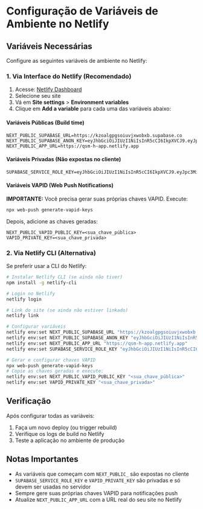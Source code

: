 # Configuração de Variáveis de Ambiente no Netlify

## Variáveis Necessárias

Configure as seguintes variáveis de ambiente no Netlify:

### 1. Via Interface do Netlify (Recomendado)

1. Acesse: [Netlify Dashboard](https://app.netlify.com)
2. Selecione seu site
3. Vá em **Site settings** > **Environment variables**
4. Clique em **Add a variable** para cada uma das variáveis abaixo:

#### Variáveis Públicas (Build time)
```
NEXT_PUBLIC_SUPABASE_URL=https://kzoalgpgsoiuvjxwobxb.supabase.co
NEXT_PUBLIC_SUPABASE_ANON_KEY=eyJhbGciOiJIUzI1NiIsInR5cCI6IkpXVCJ9.eyJpc3MiOiJzdXBhYmFzZSIsInJlZiI6Imt6b2FsZ3Bnc29pdXZqeHdvYnhiIiwicm9sZSI6ImFub24iLCJpYXQiOjE3NjExMTU4MjYsImV4cCI6MjA3NjY5MTgyNn0.1cP13xNfD0YqP90EpeG92aRNKUeVLzfaZhTeJGO25vk
NEXT_PUBLIC_APP_URL=https://qsm-h-app.netlify.app
```

#### Variáveis Privadas (Não expostas no cliente)
```
SUPABASE_SERVICE_ROLE_KEY=eyJhbGciOiJIUzI1NiIsInR5cCI6IkpXVCJ9.eyJpc3MiOiJzdXBhYmFzZSIsInJlZiI6Imt6b2FsZ3Bnc29pdXZqeHdvYnhiIiwicm9sZSI6InNlcnZpY2Vfcm9sZSIsImlhdCI6MTc2MTExNTgyNiwiZXhwIjoyMDc2NjkxODI2fQ.ivcap2f0EhbxL3vURqd67Sxg_opEnk2VesB_0qOek7M
```

#### Variáveis VAPID (Web Push Notifications)
**IMPORTANTE:** Você precisa gerar suas próprias chaves VAPID. Execute:

```bash
npx web-push generate-vapid-keys
```

Depois, adicione as chaves geradas:
```
NEXT_PUBLIC_VAPID_PUBLIC_KEY=<sua_chave_pública>
VAPID_PRIVATE_KEY=<sua_chave_privada>
```

### 2. Via Netlify CLI (Alternativa)

Se preferir usar a CLI do Netlify:

```bash
# Instalar Netlify CLI (se ainda não tiver)
npm install -g netlify-cli

# Login no Netlify
netlify login

# Link do site (se ainda não estiver linkado)
netlify link

# Configurar variáveis
netlify env:set NEXT_PUBLIC_SUPABASE_URL "https://kzoalgpgsoiuvjxwobxb.supabase.co"
netlify env:set NEXT_PUBLIC_SUPABASE_ANON_KEY "eyJhbGciOiJIUzI1NiIsInR5cCI6IkpXVCJ9.eyJpc3MiOiJzdXBhYmFzZSIsInJlZiI6Imt6b2FsZ3Bnc29pdXZqeHdvYnhiIiwicm9sZSI6ImFub24iLCJpYXQiOjE3NjExMTU4MjYsImV4cCI6MjA3NjY5MTgyNn0.1cP13xNfD0YqP90EpeG92aRNKUeVLzfaZhTeJGO25vk"
netlify env:set NEXT_PUBLIC_APP_URL "https://qsm-h-app.netlify.app"
netlify env:set SUPABASE_SERVICE_ROLE_KEY "eyJhbGciOiJIUzI1NiIsInR5cCI6IkpXVCJ9.eyJpc3MiOiJzdXBhYmFzZSIsInJlZiI6Imt6b2FsZ3Bnc29pdXZqeHdvYnhiIiwicm9sZSI6InNlcnZpY2Vfcm9sZSIsImlhdCI6MTc2MTExNTgyNiwiZXhwIjoyMDc2NjkxODI2fQ.ivcap2f0EhbxL3vURqd67Sxg_opEnk2VesB_0qOek7M"

# Gerar e configurar chaves VAPID
npx web-push generate-vapid-keys
# Copie as chaves geradas e execute:
netlify env:set NEXT_PUBLIC_VAPID_PUBLIC_KEY "<sua_chave_pública>"
netlify env:set VAPID_PRIVATE_KEY "<sua_chave_privada>"
```

## Verificação

Após configurar todas as variáveis:

1. Faça um novo deploy (ou trigger rebuild)
2. Verifique os logs de build no Netlify
3. Teste a aplicação no ambiente de produção

## Notas Importantes

- As variáveis que começam com `NEXT_PUBLIC_` são expostas no cliente
- `SUPABASE_SERVICE_ROLE_KEY` e `VAPID_PRIVATE_KEY` são privadas e só devem ser usadas no servidor
- Sempre gere suas próprias chaves VAPID para notificações push
- Atualize `NEXT_PUBLIC_APP_URL` com a URL real do seu site no Netlify
